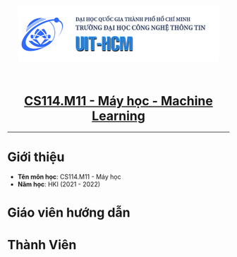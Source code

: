 <p align = "center">
    <a href = https://www.uit.edu.vn/>
        <img src="\image\uit_logo.png" alt = "UIT - University of Information and Technology">
    </a>
</p>

</br>

<h1 align = "center"><b><u>CS114.M11 - Máy học - Machine Learning</b></u></h1>
<hr>

# Giới thiệu
* **Tên môn học**: CS114.M11 - Máy học
* **Năm học**: HKI (2021 - 2022) 
# Giáo viên hướng dẫn

# Thành Viên
